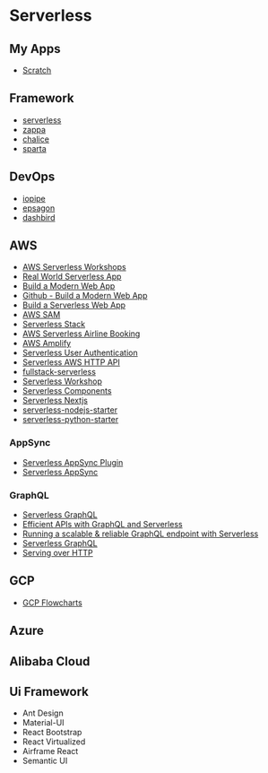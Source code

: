 # Serverless

## My Apps
- [Scratch](https://scratch-notes-app.netlify.app/)

## Framework
- [serverless](https://serverless.com/learn/)
- [zappa](https://github.com/Miserlou/Zappa)
- [chalice](https://github.com/aws/chalice)
- [sparta](https://gosparta.io/)

## DevOps
- [iopipe](https://github.com/iopipe)
- [epsagon](https://github.com/epsagon)
- [dashbird](https://dashbird.io/)

## AWS
- [AWS Serverless Workshops](https://github.com/aws-samples/aws-serverless-workshops)
- [Real World Serverless App](https://github.com/awslabs/realworld-serverless-application)
- [Build a Modern Web App](https://aws.amazon.com/getting-started/projects/build-modern-app-fargate-lambda-dynamodb-python/)
- [Github - Build a Modern Web App](https://github.com/aws-samples/aws-modern-application-workshop)
- [Build a Serverless Web App](https://aws.amazon.com/getting-started/hands-on/build-serverless-web-app-lambda-apigateway-s3-dynamodb-cognito/)
- [AWS SAM](https://aws.amazon.com/serverless/sam/)
- [Serverless Stack](https://serverless-stack.com/#table-of-contents)
- [AWS Serverless Airline Booking](https://github.com/aws-samples/aws-serverless-airline-booking)
- [AWS Amplify](https://aws-amplify.github.io/docs/)
- [Serverless User Authentication](https://serverless.com/blog/strategies-implementing-user-authentication-serverless-applications/)
- [Serverless AWS HTTP API](https://serverless.com/blog/aws-http-api-support/)
- [fullstack-serverless](https://github.com/MadSkills-io/fullstack-serverless)
- [Serverless Workshop](https://github.com/serverless/workshop)
- [Serverless Components](https://github.com/serverless/components/tree/master/templates)
- [Serverless Nextjs](https://github.com/danielcondemarin/serverless-next.js/tree/master/packages/serverless-component)
- [serverless-nodejs-starter](https://github.com/AnomalyInnovations/serverless-nodejs-starter)
- [serverless-python-starter](https://github.com/AnomalyInnovations/serverless-python-starter)

### AppSync
- [Serverless AppSync Plugin](https://www.serverless.com/plugins/serverless-appsync-plugin/)
- [Serverless AppSync](https://www.serverless.com/aws-appsync/)

### GraphQL
- [Serverless GraphQL](https://github.com/serverless/serverless-graphql)
- [Efficient APIs with GraphQL and Serverless](https://www.serverless.com/blog/efficient-apis-graphql-serverless/)
- [Running a scalable & reliable GraphQL endpoint with Serverless](https://www.serverless.com/blog/running-scalable-reliable-graphql-endpoint-with-serverless/)
- [Serverless GraphQL](https://itnext.io/my-experience-with-severless-graphql-2e95e5a8bda7)
- [Serving over HTTP](https://graphql.org/learn/serving-over-http/)




## GCP

- [GCP Flowcharts](https://grumpygrace.dev/posts/gcp-flowcharts/)

## Azure

## Alibaba Cloud

## Ui Framework

- Ant Design
- Material-UI
- React Bootstrap
- React Virtualized
- Airframe React
- Semantic UI